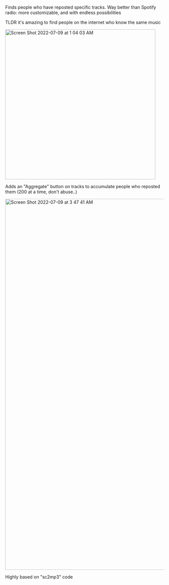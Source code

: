 Finds people who have reposted specific tracks. Way better than Spotify radio: more customizable, and with endless possibilities

TLDR it's amazing to find people on the internet who know the same music

<img width="477" alt="Screen Shot 2022-07-09 at 1 04 03 AM" src="https://user-images.githubusercontent.com/3423750/178097466-6db5ebe6-f92f-4ef9-8d17-0800344f024a.png">

Adds an "Aggregate" button on tracks to accumulate people who reposted them (200 at a time, don't abuse..)

<img width="1180" alt="Screen Shot 2022-07-09 at 3 47 41 AM" src="https://user-images.githubusercontent.com/3423750/178102508-b39b3de3-c3b4-4666-a9ca-2eb3d6ca4f45.png">

Highly based on "sc2mp3" code
